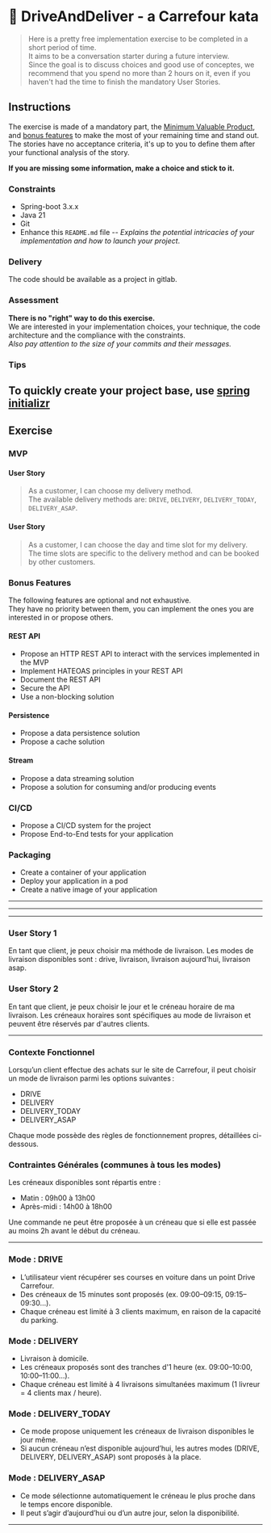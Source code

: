 # 🚚 DriveAndDeliver - a Carrefour kata

> Here is a pretty free implementation exercise to be completed in a short period of time.\
> It aims to be a conversation starter during a future interview.\
> Since the goal is to discuss choices and good use of conceptes, we recommend that you spend no more than 2 hours on it, even if you haven't had the time to finish the mandatory User Stories. 

## Instructions
The exercise is made of a mandatory part, the [Minimum Valuable Product](#mvp), and [bonus features](#features-bonus) to make the most of your remaining time and stand out.\
The stories have no acceptance criteria, it's up to you to define them after your functional analysis of the story.

**If you are missing some information, make a choice and stick to it.**

### Constraints
- Spring-boot 3.x.x
- Java 21
- Git
- Enhance this `README.md` file -- _Explains the potential intricacies of your implementation and how to launch your project_.

### Delivery
The code should be available as a project in gitlab.

### Assessment
**There is no "right" way to do this exercise.**\
We are interested in your implementation choices, your technique, the code architecture and the compliance with the constraints.\
_Also pay attention to the size of your commits and their messages._

### Tips
To quickly create your project base, use [spring initializr](https://start.spring.io/)
----------------------------------------------------------------------
## Exercise
### MVP
#### User Story
> As a customer, I can choose my delivery method.\
> The available delivery methods are: `DRIVE`, `DELIVERY`, `DELIVERY_TODAY`, `DELIVERY_ASAP`.

#### User Story
> As a customer, I can choose the day and time slot for my delivery.\
> The time slots are specific to the delivery method and can be booked by other customers.

### Bonus Features
The following features are optional and not exhaustive.\
They have no priority between them, you can implement the ones you are interested in or propose others.

#### REST API
- Propose an HTTP REST API to interact with the services implemented in the MVP
- Implement HATEOAS principles in your REST API
- Document the REST API
- Secure the API
- Use a non-blocking solution

#### Persistence
- Propose a data persistence solution
- Propose a cache solution

#### Stream
- Propose a data streaming solution
- Propose a solution for consuming and/or producing events

### CI/CD
- Propose a CI/CD system for the project
- Propose End-to-End tests for your application

### Packaging
- Create a container of your application
- Deploy your application in a pod
- Create a native image of your application

------------------------------------------------------------------------
------------------------------------------------------------------------
------------------------------------------------------------------------

### User Story 1
En tant que client, je peux choisir ma méthode de livraison.
Les modes de livraison disponibles sont : drive, livraison, livraison aujourd'hui, livraison asap.

### User Story 2
En tant que client, je peux choisir le jour et le créneau horaire de ma livraison.
Les créneaux horaires sont spécifiques au mode de livraison et peuvent être réservés par d'autres clients.

------------------------------------------------------------------------

### Contexte Fonctionnel
Lorsqu’un client effectue des achats sur le site de Carrefour, il peut choisir un mode de livraison parmi les options suivantes :
- DRIVE
- DELIVERY
- DELIVERY_TODAY
- DELIVERY_ASAP

Chaque mode possède des règles de fonctionnement propres, détaillées ci-dessous.

### Contraintes Générales (communes à tous les modes)
Les créneaux disponibles sont répartis entre :
- Matin : 09h00 à 13h00
- Après-midi : 14h00 à 18h00

Une commande ne peut être proposée à un créneau que si elle est passée au moins 2h avant le début du créneau.

------------------------------------------------------------------------

### Mode : DRIVE
- L’utilisateur vient récupérer ses courses en voiture dans un point Drive Carrefour.
- Des créneaux de 15 minutes sont proposés (ex. 09:00–09:15, 09:15–09:30…).
- Chaque créneau est limité à 3 clients maximum, en raison de la capacité du parking.

### Mode : DELIVERY
- Livraison à domicile.
- Les créneaux proposés sont des tranches d'1 heure (ex. 09:00–10:00, 10:00–11:00…).
- Chaque créneau est limité à 4 livraisons simultanées maximum (1 livreur = 4 clients max / heure).

### Mode : DELIVERY_TODAY
- Ce mode propose uniquement les créneaux de livraison disponibles le jour même.
- Si aucun créneau n’est disponible aujourd’hui, les autres modes (DRIVE, DELIVERY, DELIVERY_ASAP) sont proposés à la place.

### Mode : DELIVERY_ASAP
- Ce mode sélectionne automatiquement le créneau le plus proche dans le temps encore disponible.
- Il peut s’agir d’aujourd’hui ou d’un autre jour, selon la disponibilité.

------------------------------------------------------------------------

